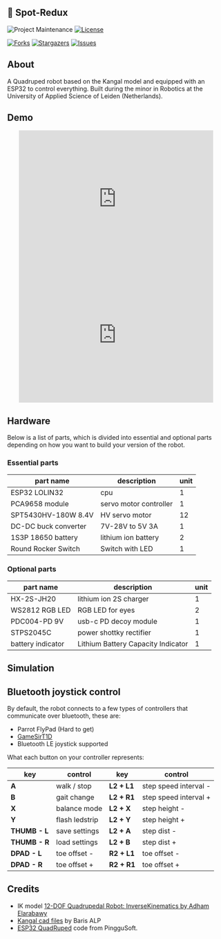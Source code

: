 ## 🤖 Spot-Redux

<!-- PROJECT SHIELDS -->
![Project Maintenance][maintenance-shield]
[![License][license-shield]](LICENSE.md)

[![Forks][forks-shield]][forks-url]
[![Stargazers][stars-shield]][stars-url]
[![Issues][issues-shield]][issues-url]

## About

A Quadruped robot based on the Kangal model and equipped with an ESP32 to control everything. Built during the minor in Robotics at the University of Applied Science of Leiden (Netherlands).

## Demo

<p align="center">
  <iframe width="450" height="315" src="https://www.youtube.com/embed/2IXcY3YnklY" title="YouTube video player" frameborder="0" allow="accelerometer; autoplay; clipboard-write; encrypted-media; gyroscope; picture-in-picture" allowfullscreen></iframe>
  <iframe width="450" height="315" src="https://www.youtube.com/embed/lb17rW7wsXE" title="YouTube video player" frameborder="0" allow="accelerometer; autoplay; clipboard-write; encrypted-media; gyroscope; picture-in-picture" allowfullscreen></iframe>
</p>

## Hardware

Below is a list of parts, which is divided into essential and optional parts depending on how you want to build your version of the robot.

### Essential parts

| part name           | description                          |  unit     |
|---------------------|--------------------------------------|-----------|
| ESP32 LOLIN32       | cpu                                  | 1         |
| PCA9658 module      | servo motor controller               | 1         |
| SPT5430HV-180W 8.4V | HV servo motor                       | 12        |
| DC-DC buck converter| 7V-28V to 5V 3A                      | 1         |
| 1S3P 18650 battery  | lithium ion battery                  | 2         |
| Round Rocker Switch | Switch with LED                      | 1         |

### Optional parts

| part name           | description                          |  unit     |
|---------------------|--------------------------------------|-----------|
| HX-2S-JH20          | lithium ion 2S charger               | 1         |
| WS2812 RGB LED      | RGB LED for eyes                     | 2         |
| PDC004-PD 9V        | usb-c PD decoy module                | 1         |
| STPS2045C           | power shottky rectifier              | 1         |
| battery indicator   | Lithium Battery Capacity Indicator   | 1         |

## Simulation

## Bluetooth joystick control

By default, the robot connects to a few types of controllers that communicate over bluetooth, these are:

- Parrot FlyPad (Hard to get)
- [GameSirT1D][gamesir]
- Bluetooth LE joystick supported

What each button on your controller represents:

| key          |    control     |  key        |  control              |
|--------------|----------------|-------------|-----------------------|
| **A**        | walk / stop    | **L2 + L1** | step speed interval - |
| **B**        | gait change    | **L2 + R1** | step speed interval + |
| **X**        | balance mode   | **L2 + X**  | step height -         |
| **Y**        | flash ledstrip | **L2 + Y**  | step height +         |
| **THUMB - L**| save settings  | **L2 + A**  | step dist -           |
| **THUMB - R**| load settings  | **L2 + B**  | step dist +           |
| **DPAD - L** | toe offset -   | **R2 + L1** | toe offset -          |
| **DPAD - R** | toe offset +   | **R2 + R1** | toe offset +          |

## Credits

- IK model [12-DOF Quadrupedal Robot: InverseKinematics by Adham Elarabawy](https://www.adham-e.dev/pdf/IK_Model.pdf)
- [Kangal cad files](https://grabcad.com/library/diy-quadruped-robot-1) by Baris ALP
- [ESP32 QuadRuped](https://github.com/PingguSoft/esp32_quadruped) code from PingguSoft.

<!-- MARKDOWN LINKS & IMAGES -->
[maintenance-shield]: https://img.shields.io/maintenance/yes/2022.svg?style=for-the-badge
[forks-shield]: https://img.shields.io/github/forks/klaasnicolaas/Spot-Redux.svg?style=for-the-badge
[forks-url]: https://github.com/klaasnicolaas/Spot-Redux/network/members
[stars-shield]: https://img.shields.io/github/stars/klaasnicolaas/Spot-Redux.svg?style=for-the-badge
[stars-url]: https://github.com/klaasnicolaas/Spot-Redux/stargazers
[issues-shield]: https://img.shields.io/github/issues/klaasnicolaas/Spot-Redux.svg?style=for-the-badge
[issues-url]: https://github.com/klaasnicolaas/Spot-Redux/issues
[license-shield]: https://img.shields.io/github/license/klaasnicolaas/Spot-Redux.svg?style=for-the-badge

<!-- Products -->
[gamesir]: https://www.banggood.com/nl/GameSir-T1s-bluetooth-Wireless-Gaming-Controller-Gamepad-for-Android-Windows-VR-TV-Box-p-1192063.html
